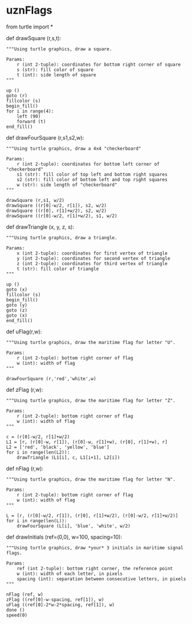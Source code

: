 # uznFlags
from turtle import *


def drawSquare (r,s,t):
    
    """Using turtle graphics, draw a square.
    
    Params:
        r (int 2-tuple): coordinates for bottom right corner of square
        s (str): fill color of square
        t (int): side length of square
    """
   
    up ()
    goto (r)
    fillcolor (s)
    begin_fill()
    for i in range(4):
        left (90)
        forward (t)
    end_fill()
  
    
def drawFourSquare (r,s1,s2,w):
    
    """Using turtle graphics, draw a 4x4 "checkerboard"
    
    Params:
        r (int 2-tuple): coordinates for bottom left corner of "checkerboard"
        s1 (str): fill color of top left and bottom right squares
        s2 (str): fill color of bottom left and top right squares
        w (str): side length of "checkerboard"
    """
    
    drawSquare (r,s1, w/2)
    drawSquare ((r[0]-w/2, r[1]), s2, w/2)
    drawSquare ((r[0], r[1]+w/2), s2, w/2)
    drawSquare ((r[0]-w/2, r[1]+w/2), s1, w/2)


def drawTriangle (x, y, z, s):
    
    """Using turtle graphics, draw a triangle.
    
    Params:
        x (int 2-tuple): coordinates for first vertex of triangle
        y (int 2-tuple): coordinates for second vertex of triangle
        z (int 2-tuple): coordinates for third vertex of triangle
        t (str): fill color of triangle
    """
    
    up ()
    goto (x)
    fillcolor (s)
    begin_fill()
    goto (y)
    goto (z)
    goto (x)
    end_fill()



def uFlag(r,w):
    
    """Using turtle graphics, draw the maritime flag for letter "U".
    
    Params:
        r (int 2-tuple): bottom right corner of flag
        w (int): width of flag
    """
    
    drawFourSquare (r,'red','white',w)
 
    
def zFlag (r,w):
    
    """Using turtle graphics, draw the maritime flag for letter "Z".
    
    Params:
        r (int 2-tuple): bottom right corner of flag
        w (int): width of flag
    """
    
    c = (r[0]-w/2, r[1]+w/2)
    L1 = [r, (r[0]-w, r[1]), (r[0]-w, r[1]+w), (r[0], r[1]+w), r]
    L2 = ['red', 'black', 'yellow', 'blue']
    for i in range(len(L2)):
        drawTriangle (L1[i], c, L1[i+1], L2[i])


def nFlag (r,w):
    
    """Using turtle graphics, draw the maritime flag for letter "N".
    
    Params:
        r (int 2-tuple): bottom right corner of flag
        w (int): width of flag
    """
    
    L = [r, (r[0]-w/2, r[1]), (r[0], r[1]+w/2), (r[0]-w/2, r[1]+w/2)]
    for i in range(len(L)):
        drawFourSquare (L[i], 'blue', 'white', w/2)



def drawInitials (ref=(0,0), w=100, spacing=10):

    """Using turtle graphics, draw *your* 3 initials in maritime signal flags.
    
    Params:
        ref (int 2-tuple): bottom right corner, the reference point
        w (int): width of each letter, in pixels
        spacing (int): separation between consecutive letters, in pixels
    """

    nFlag (ref, w)
    zFlag ((ref[0]-w-spacing, ref[1]), w)
    uFlag ((ref[0]-2*w-2*spacing, ref[1]), w)
    done ()
    speed(0)

